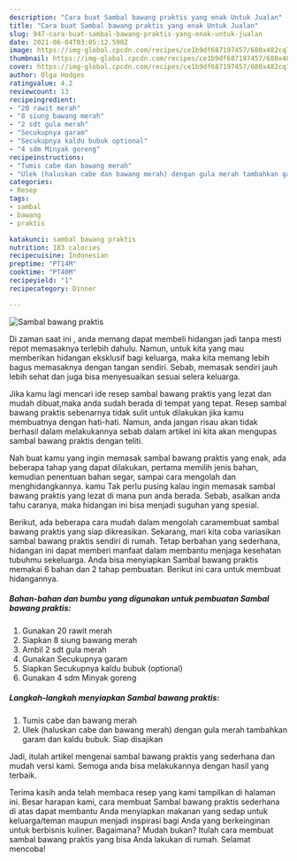 ```yaml
---
description: "Cara buat Sambal bawang praktis yang enak Untuk Jualan"
title: "Cara buat Sambal bawang praktis yang enak Untuk Jualan"
slug: 947-cara-buat-sambal-bawang-praktis-yang-enak-untuk-jualan
date: 2021-06-04T03:05:12.590Z
image: https://img-global.cpcdn.com/recipes/ce1b9df687197457/680x482cq70/sambal-bawang-praktis-foto-resep-utama.jpg
thumbnail: https://img-global.cpcdn.com/recipes/ce1b9df687197457/680x482cq70/sambal-bawang-praktis-foto-resep-utama.jpg
cover: https://img-global.cpcdn.com/recipes/ce1b9df687197457/680x482cq70/sambal-bawang-praktis-foto-resep-utama.jpg
author: Olga Hodges
ratingvalue: 4.2
reviewcount: 13
recipeingredient:
- "20 rawit merah"
- "8 siung bawang merah"
- "2 sdt gula merah"
- "Secukupnya garam"
- "Secukupnya kaldu bubuk optional"
- "4 sdm Minyak goreng"
recipeinstructions:
- "Tumis cabe dan bawang merah"
- "Ulek (haluskan cabe dan bawang merah) dengan gula merah tambahkan garam dan kaldu bubuk. Siap disajikan"
categories:
- Resep
tags:
- sambal
- bawang
- praktis

katakunci: sambal bawang praktis 
nutrition: 183 calories
recipecuisine: Indonesian
preptime: "PT14M"
cooktime: "PT40M"
recipeyield: "1"
recipecategory: Dinner

---
```



![Sambal bawang praktis](https://img-global.cpcdn.com/recipes/ce1b9df687197457/680x482cq70/sambal-bawang-praktis-foto-resep-utama.jpg)

Di zaman  saat ini , anda memang dapat membeli hidangan jadi tanpa mesti repot memasaknya terlebih dahulu. Namun, untuk kita yang mau memberikan hidangan eksklusif bagi keluarga, maka kita memang lebih bagus memasaknya dengan tangan sendiri. Sebab, memasak sendiri jauh lebih sehat dan juga bisa menyesuaikan sesuai selera keluarga.

Jika kamu lagi mencari ide resep sambal bawang praktis yang lezat dan mudah dibuat,maka anda sudah berada di tempat yang tepat. Resep sambal bawang praktis  sebenarnya tidak sulit untuk dilakukan jika kamu membuatnya dengan hati-hati. Namun, anda jangan risau akan tidak berhasil dalam melakukannya 
sebab dalam artikel ini kita akan mengupas sambal bawang praktis dengan teliti.  



Nah buat kamu yang ingin memasak sambal bawang praktis yang enak, ada beberapa tahap yang dapat dilakukan, pertama memilih jenis bahan, kemudian penentuan bahan segar, sampai cara mengolah dan menghidangkannya. kamu Tak perlu pusing kalau ingin memasak sambal bawang praktis yang lezat di mana pun anda berada. Sebab, asalkan anda  tahu caranya, maka hidangan ini bisa menjadi suguhan yang spesial.

Berikut, ada beberapa cara mudah dalam mengolah caramembuat sambal bawang praktis yang siap dikreasikan. Sekarang, mari kita coba variasikan sambal bawang praktis sendiri di rumah. Tetap berbahan yang sederhana, hidangan ini dapat memberi manfaat dalam membantu menjaga kesehatan tubuhmu sekeluarga. Anda bisa menyiapkan Sambal bawang praktis memakai 6 bahan dan 2 tahap pembuatan. Berikut ini cara untuk membuat hidangannya.

<!--inarticleads1-->

##### Bahan-bahan dan bumbu yang digunakan untuk pembuatan Sambal bawang praktis:

1. Gunakan 20 rawit merah
1. Siapkan 8 siung bawang merah
1. Ambil 2 sdt gula merah
1. Gunakan Secukupnya garam
1. Siapkan Secukupnya kaldu bubuk (optional)
1. Gunakan 4 sdm Minyak goreng




<!--inarticleads2-->

##### Langkah-langkah menyiapkan Sambal bawang praktis:

1. Tumis cabe dan bawang merah
1. Ulek (haluskan cabe dan bawang merah) dengan gula merah tambahkan garam dan kaldu bubuk. Siap disajikan




Jadi, itulah artikel mengenai  sambal bawang praktis  yang sederhana dan mudah versi kami. Semoga anda bisa melakukannya dengan hasil yang terbaik. 

Terima kasih anda telah membaca resep yang kami tampilkan di halaman ini. Besar harapan kami, cara membuat  Sambal bawang praktis sederhana di atas dapat membantu Anda menyiapkan makanan yang sedap untuk keluarga/teman maupun menjadi inspirasi bagi Anda yang berkeinginan untuk berbisnis kuliner. Bagaimana? Mudah bukan? Itulah cara membuat sambal bawang praktis yang bisa Anda lakukan di rumah. Selamat mencoba!

